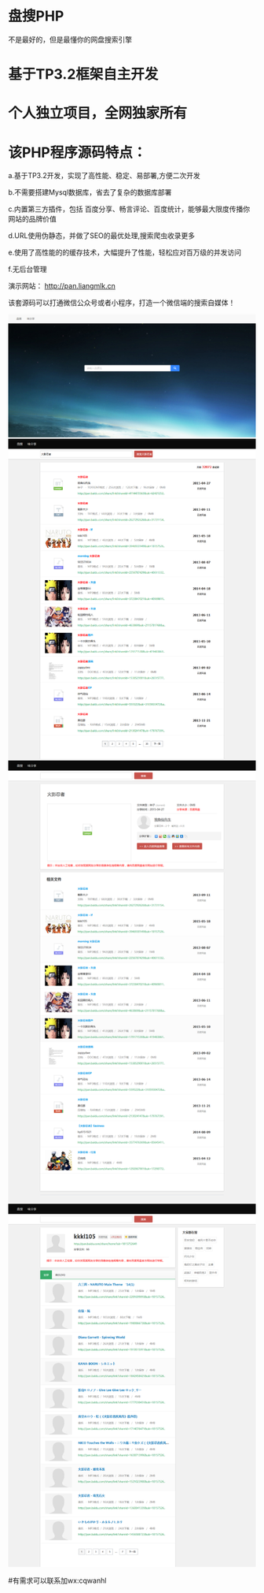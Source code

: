 # 盘搜PHP
不是最好的，但是最懂你的网盘搜索引擎



# 基于TP3.2框架自主开发

# 个人独立项目，全网独家所有
# 该PHP程序源码特点：
   a.基于TP3.2开发，实现了高性能、稳定、易部署,方便二次开发

   b.不需要搭建Mysql数据库，省去了复杂的数据库部署

   c.内置第三方插件，包括 百度分享、畅言评论、百度统计，能够最大限度传播你网站的品牌价值

   d.URL使用伪静态，并做了SEO的最优处理,搜索爬虫收录更多

   e.使用了高性能的的缓存技术，大幅提升了性能，轻松应对百万级的并发访问  

   f.无后台管理

 

演示网站： http://pan.liangmlk.cn

该套源码可以打通微信公众号或者小程序，打造一个微信端的搜索自媒体！


![盘搜php](eg1.png)
![盘搜php](eg2.png)
![盘搜php](eg3.png)
![盘搜php](eg4.png)


#有需求可以联系加wx:cqwanhl
